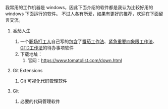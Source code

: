 我常用的工作机器是 windows，因此下面介绍的软件都是我认为比较好用的 windows 下面运行的软件。
不过人各有所爱，如果有更好的推荐，欢迎在下面留言交流。

1. 番茄人生
	1. 一个[职场打工人](https://www.tomatolist.com/creation.html)自己写的[包含](https://www.tomatolist.com/knowledge_mix.html)了[番茄工作法](https://www.tomatolist.com/pomodoro_technique.html)、[紧急重要四象限工作法](https://www.tomatolist.com/knowledge_four.html)、[GTD工作法](https://www.tomatolist.com/GTD.html)的待办事项软件 
	2. 下载地址：
		1. 官网：https://www.tomatolist.com/down.html

2. Git Extensions
	1. Git 可视化代码管理软件

3. Git
	1. 必要的代码管理软件